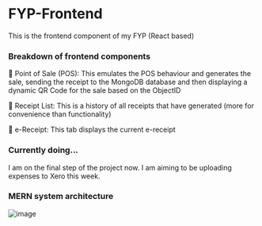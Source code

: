 # FYP-Frontend
This is the frontend component of my FYP (React based)

### Breakdown of frontend components
🧾 Point of Sale (POS): This emulates the POS behaviour and generates the sale, sending the receipt to the MongoDB database and then displaying a dynamic QR Code for the sale based on the ObjectID

🧾 Receipt List: This is a history of all receipts that have generated (more for convenience than functionality)

🧾 e-Receipt: This tab displays the current e-receipt 

### Currently doing...
I am on the final step of the project now. I am aiming to be uploading expenses to Xero this week.

### MERN system architecture
![image](https://user-images.githubusercontent.com/108742777/223429712-7d38ffee-1bc9-4f0b-a3af-e35dccca8ad0.png)

